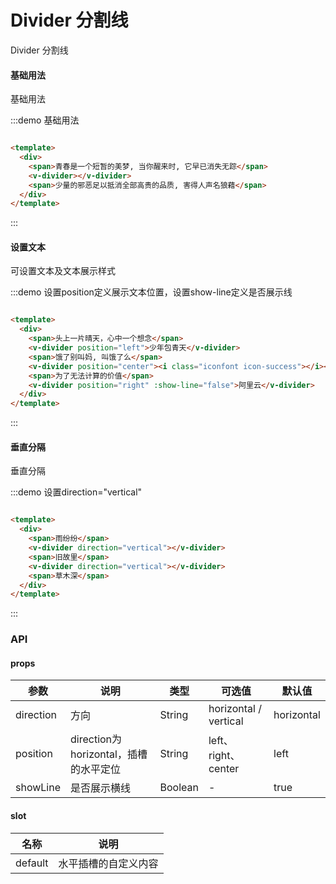 # Divider 分割线

Divider 分割线

#### 基础用法

基础用法

:::demo 基础用法

```html

<template>
  <div>
    <span>青春是一个短暂的美梦, 当你醒来时, 它早已消失无踪</span>
    <v-divider></v-divider>
    <span>少量的邪恶足以抵消全部高贵的品质, 害得人声名狼藉</span>
  </div>
</template>
```

:::

#### 设置文本

可设置文本及文本展示样式

:::demo 设置position定义展示文本位置，设置show-line定义是否展示线

```html

<template>
  <div>
    <span>头上一片晴天，心中一个想念</span>
    <v-divider position="left">少年包青天</v-divider>
    <span>饿了别叫妈, 叫饿了么</span>
    <v-divider position="center"><i class="iconfont icon-success"></i></v-divider>
    <span>为了无法计算的价值</span>
    <v-divider position="right" :show-line="false">阿里云</v-divider>
  </div>
</template>
```

:::

#### 垂直分隔

垂直分隔

:::demo 设置direction="vertical"

```html

<template>
  <div>
    <span>雨纷纷</span>
    <v-divider direction="vertical"></v-divider>
    <span>旧故里</span>
    <v-divider direction="vertical"></v-divider>
    <span>草木深</span>
  </div>
</template>
```

:::

### API

#### props

| 参数      | 说明          | 类型      | 可选值                           | 默认值  |
|---------- |-------------- |---------- |--------------------------------  |-------- |
| direction| 方向 | String | horizontal / vertical | horizontal |
| position | direction为horizontal，插槽的水平定位 | String | left、right、center | left |
| showLine | 是否展示横线 | Boolean | - | true |

#### slot

| 名称 | 说明 | 
|---------- |-------- |
| default | 水平插槽的自定义内容 |
